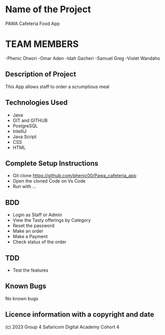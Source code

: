 # Name of the Project
PAWA Cafeteria Food App

# TEAM MEMBERS
-Phenic Otwori
-Omar Aden
-Idah Gacheri
-Samuel Greg
-Violet Wandaho


## Description of Project
This App allows staff to order a scrumptious meal
## Technologies Used
- Java
- GIT and GITHUB
- PostgreSQL
- IntelliJ
- Java Script
- CSS
- HTML

## Complete Setup Instructions
- Git clone https://github.com/phenic00/Pawa_cafeteria_app
- Open the cloned Code on Vs Code
- Run with ...
## BDD

- Login as Staff or Admin
- View the Tasty offerings by Category
- Reset the password
- Make an order
- Make a Payment
- Check status of the order

## TDD
- Test the features
## Known Bugs
No known bugs
## Licence information with a copyright and date
(c) 2023 Group 4 Safaricom Digital Academy Cohort 4